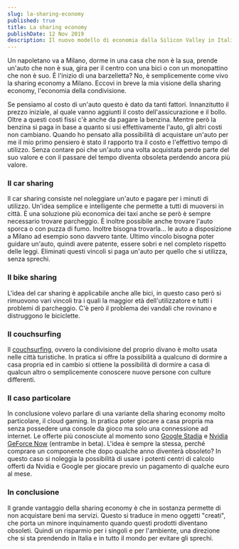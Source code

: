 ```yaml
---
slug: la-sharing-economy
published: true
title: La sharing economy
publishDate: 12 Nov 2019
description: Il nuovo modello di economia dalla Silicon Valley in Italia
---
```


Un napoletano va a Milano, dorme in una casa che non è la sua, prende un'auto che non è sua, gira per il centro con una bici o con un monopattino che non è suo. È l'inizio di una barzelletta? No, è semplicemente come vivo la sharing economy a Milano.
Eccovi in breve la mia visione della sharing economy, l'economia della condivisione.

Se pensiamo al costo di un'auto questo è dato da tanti fattori. Innanzitutto il prezzo iniziale, al quale vanno aggiunti il costo dell'assicurazione e il bollo. Oltre a questi costi fissi c'è anche da pagare la benzina. Mentre però la benzina si paga in base a quanto si usi effettivamente l'auto, gli altri costi non cambiano. Quando ho pensato alla possibilità di acquistare un'auto per me il mio primo pensiero è stato il rapporto tra il costo e l'effettivo tempo di utilizzo. Senza contare poi che un'auto una volta acquistata perde parte del suo valore e con il passare del tempo diventa obsoleta perdendo ancora più valore.

### Il car sharing
Il car sharing consiste nel noleggiare un'auto e pagare per i minuti di utilizzo. Un'idea semplice e intelligente che permette a tutti di muoversi in città. È una soluzione più economica dei taxi anche se però è sempre necessario trovare parcheggio. È inoltre possibile anche trovare l'auto sporca o con puzza di fumo. Inoltre bisogna trovarla… le auto a disposizione a Milano ad esempio sono davvero tante. Ultimo vincolo bisogna poter guidare un'auto, quindi avere patente, essere sobri e nel completo rispetto delle leggi. Eliminati questi vincoli si paga un'auto per quello che si utilizza, senza sprechi.

### Il bike sharing
L'idea del car sharing è applicabile anche alle bici, in questo caso però si rimuovono vari vincoli tra i quali la maggior età dell'utilizzatore e tutti i problemi di parcheggio. C'è però il problema dei vandali che rovinano e distruggono le biciclette.

### Il couchsurfing
Il [couchsurfing](https://www.couchsurfing.com/), ovvero la condivisione del proprio divano è molto usata nelle città turistiche. In pratica si offre la possibilità a qualcuno di dormire a casa propria ed in cambio si ottiene la possibilità di dormire a casa di qualcun altro o semplicemente conoscere nuove persone con culture differenti.

### Il caso particolare
In conclusione volevo parlare di una variante della sharing economy molto particolare, il cloud gaming. In pratica poter giocare a casa propria ma senza possedere una console da gioco ma solo una connessione ad internet. Le offerte più conosciute al momento sono [Google Stadia](https://store.google.com/product/stadia) e [Nvidia GeForce Now](https://www.nvidia.com/it-it/geforce/products/geforce-now/) (entrambe in beta). L'idea è sempre la stessa, perché comprare un componente che dopo qualche anno diventerà obsoleto? In questo caso si noleggia la possibilità di usare i potenti centri di calcolo offerti da Nvidia e Google per giocare previo un pagamento di qualche euro al mese.

### In conclusione
Il grande vantaggio della sharing economy è che in sostanza permette di non acquistare beni ma servizi. Questo si traduce in meno oggetti "creati", che porta un minore inquinamento quando questi prodotti diventano obsoleti. Quindi un risparmio per i singoli e per l'ambiente, una direzione che si sta prendendo in Italia e in tutto il mondo per evitare gli sprechi.
